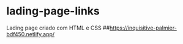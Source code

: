 # lading-page-links
Lading page criado com HTML e CSS
##https://inquisitive-palmier-bdf450.netlify.app/
